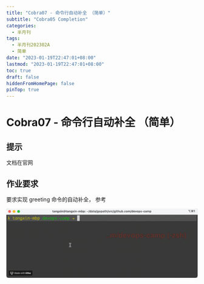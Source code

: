 ```yaml
---
title: "Cobra07 - 命令行自动补全 （简单）"
subtitle: "Cobra05 Completion"
categories:
  - 半月刊
tags:
  - 半月刊202302A
  - 简单
date: "2023-01-19T22:47:01+08:00"
lastmod: "2023-01-19T22:47:01+08:00"
toc: true
draft: false
hiddenFromHomePage: false
pinTop: true
---
```




# Cobra07 - 命令行自动补全 （简单）

## 提示

文档在官网

## 作业要求

要求实现 greeting 命令的自动补全， 参考

![kubectl-completion](./kubectl-completion.gif)
